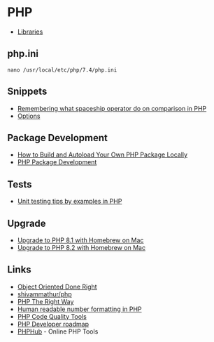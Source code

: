 # PHP

- [Libraries](php-libraries.md)

## php.ini

```
nano /usr/local/etc/php/7.4/php.ini
```

## Snippets

- [Remembering what spaceship operator do on comparison in PHP](https://www.amitmerchant.com/remembering-what-spaceship-operator-do-comparison-php/)
- [Options](https://www.asiteaboutnothing.net/c_php-bitwise.html)

## Package Development

- [How to Build and Autoload Your Own PHP Package Locally](https://mattstauffer.com/blog/how-to-build-and-autoload-your-own-php-package-locally/)
- [PHP Package Development](https://phppackagedevelopment.com/)

## Tests

- [Unit testing tips by examples in PHP](https://github.com/sarven/unit-testing-tips)

## Upgrade

- [Upgrade to PHP 8.1 with Homebrew on Mac](https://stitcher.io/blog/php-81-upgrade-mac)
- [Upgrade to PHP 8.2 with Homebrew on Mac](https://stitcher.io/blog/php-82-upgrade-mac)

## Links

- [Object Oriented Done Right](https://front-line-php.com/object-oriented)
- [shivammathur/php](https://github.com/shivammathur/homebrew-php)
- [PHP The Right Way](https://phptherightway.com/)
- [Human readable number formatting in PHP](https://www.amitmerchant.com/human-readable-number-formatting-in-php/)
- [PHP Code Quality Tools](https://getparthenon.com/blog/php-code-quality-tools/)
- [PHP Developer roadmap](https://github.com/thecodeholic/php-developer-roadmap)
- [PHPHub](https://phphub.net/regex/) - Online PHP Tools

